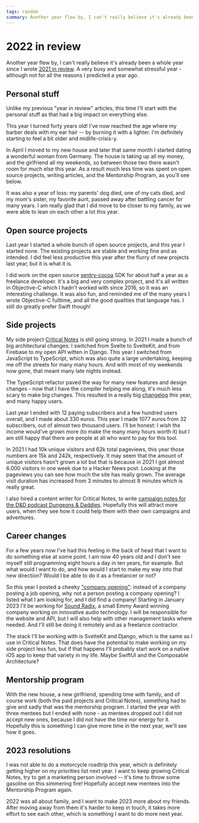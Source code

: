 ```yaml
---
tags: random
summary: Another year flew by, I can't really believe it's already been a whole year since I wrote 2021 in review. A very busy and somewhat stressful year - although not for all the reasons  I predicted a year ago.
---
```


# 2022 in review

Another year flew by, I can't really believe it's already been a whole year since I wrote [2021 in review](/articles/2021/2021-in-review/). A very busy and somewhat stressful year - although not for all the reasons  I predicted a year ago.

## Personal stuff
Unlike my previous "year in review" articles, this time I'll start with the personal stuff as that had a big impact on everything else.

This year I turned forty years old! I've now reached the age where my barber deals with my ear hair -- by burning it with a lighter. I'm definitely starting to feel a bit older and midlife-crisis-y.

In April I moved to my new house and later that same month I started dating a wonderful woman from Germany. The house is taking up all my money, and the girlfriend all my weekends, so between those two there wasn't room for much else this year. As a result much less time was spent on open source projects, writing articles, and the Mentorship Program, as you'll see below.

It was also a year of loss: my parents' dog died, one of my cats died, and my mom's sister, my favorite aunt, passed away after battling cancer for many years. I am really glad that I did move to be closer to my family, as we were able to lean on each other a lot this year.

## Open source projects
Last year I started a whole bunch of open source projects, and this year I started none. The existing projects are stable and working fine and as intended. I did feel less productive this year after the flurry of new projects last year, but it is what it is.

I did work on the open source [sentry-cocoa](https://github.com/getsentry/sentry-cocoa) SDK for about half a year as a freelance developer. It's a big and very complex project, and it's all written in Objective-C which I hadn't worked with since 2016, so it was an interesting challenge. It was also fun, and reminded me of the many years I wrote Objective-C fulltime, and all the good qualities that language has. I still do greatly prefer Swift though!

## Side projects
My side project [Critical Notes](https://www.critical-notes.com) is still going strong. In 2021 I made a bunch of big architectural changes: I switched from Svelte to SvelteKit, and from Firebase to my open API witten in Django. This year I switched from JavaScript to TypeScript, which was also quite a large undertaking, keeping me off the streets for many many hours. And with most of my weekends now gone, that meant many late nights instead.

The TypeScript refactor paved the way for many new features and design changes - now that I have the compiler helping me along, it's much less scary to make big changes. This resulted in a really big [changelog](https://www.critical-notes.com/changelog) this year, and many happy users.

Last year I ended with 12 paying subscribers and a few hundred users overall, and I made about 330 euros. This year I made 1077 euros from 32 subscribers, out of almost two thousand users. I'll be honest: I wish the income would've grown more (to make the many many hours worth it) but I am still happy that there are people at all who want to pay for this tool.

In 2021 I had 10k unique visitors and 62k total pageviews, this year those numbers are 15k and 242k, respectively. It may seem that the amount of unique visitors hasn't grown a lot but that is because in 2021 I got almost 6.000 visitors in one week due to a Hacker News post. Looking at the pageviews you can see how much the site has really grown. The average visit duration has increased from 3 minutes to almost 8 minutes which is really great.

I also hired a content writer for Critical Notes, to write [campaign notes for the D&D podcast Dungeons & Daddies](https://www.critical-notes.com/campaigns/939). Hopefully this will attract more users, when they see how it could help them with their own campaigns and adventures.

## Career changes
For a few years now I've had this feeling in the back of head that I want to do something else at some point. I am now 40 years old and I don't see myself still programming eight hours a day in ten years, for example. But what would I want to do, and how would I start to make my way into that new direction? Would I be able to do it as a freelancer or not?

So this year I posted a cheeky ["company opening"](/company-opening/): instead of a company posting a job opening, why not a person posting a company opening? I listed what I am looking for, and I did find a company! Starting in January 2023 I'll be working for [Sound Radix](https://www.soundradix.com), a small Emmy Award winning company working on innovative audio technology. I will be responsible for the website and API, but I will also help with other management tasks where needed. And I'll still be doing it remotely and as a freelance contractor.

The stack I'll be working with is SvelteKit and Django, which is the same as I use in Critical Notes. That does have the potential to make working on my side project less fun, but if that happens I'll probably start work on a native iOS app to keep that variety in my life. Maybe SwiftUI and the Composable Architecture?

## Mentorship program
With the new house, a new girlfriend, spending time with family, and of course work (both the paid projects and Critical Notes), something had to give and sadly that was the mentorship program. I started the year with three mentees but I ended with none - as mentees dropped out I did not accept new ones, because I did not have the time nor energy for it. Hopefully this is something I can give more time in the next year, we'll see how it goes.

## 2023 resolutions
I was not able to do a motorcycle roadtrip this year, which is definitely getting higher on my priorities list next year. I want to keep growing Critical Notes, try to get a marketing person involved -- it's time to throw some gasoline on this simmering fire! Hopefully accept new mentees into the Mentorship Program again.

2022 was all about family, and I want to make 2023 more about my friends. After moving away from them it's harder to keep in touch, it takes more effort to see each other, which is something I want to do more next year.